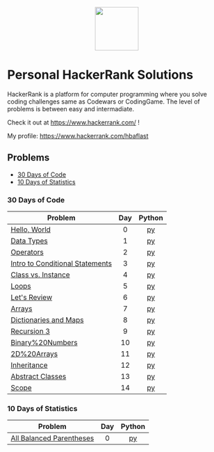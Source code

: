 <p align="center">
    <a href="https://www.hackerrank.com/">
        <img height=100 src="https://miro.medium.com/max/5522/1*JhV105AX1GNhHhqc8ZunEg.png">
    </a>
</p>

# Personal HackerRank Solutions

HackerRank is a platform for computer programming where you solve coding challenges same as Codewars or CodingGame. The level of problems is between easy and intermadiate.

Check it out at https://www.hackerrank.com/ !

My profile: https://www.hackerrank.com/hbaflast

## Problems

* [30 Days of Code](#30-days-of-code)
* [10 Days of Statistics](#10-days-of-statistics)

### 30 Days of Code

| Problem | Day | Python |
|---------|:----------:|:------:|
| [Hello, World](https://www.hackerrank.com/challenges/30-hello-world/problem) | 0 | [py](30%20Days%20of%20Code/Hello,%20World/solution.py) |
| [Data Types](https://www.hackerrank.com/challenges/30-data-types/problem) | 1 | [py](30%20Days%20of%20Code/Data%20Types/solution.py) |
| [Operators](https://www.hackerrank.com/challenges/30-operators/problem) | 2 | [py](30%20Days%20of%20Code/Operators/solution.py) |
| [Intro to Conditional Statements](https://www.hackerrank.com/challenges/30-conditional-statements/problem) | 3 | [py](30%20Days%20of%20Code/Intro%20to%20Conditional%20Statements/solution.py) |
| [Class vs. Instance](https://www.hackerrank.com/challenges/30-class-vs-instance/problem) | 4 | [py](30%20Days%20of%20Code/Class%20vs.%20Instance/solution.py) |
| [Loops](https://www.hackerrank.com/challenges/30-loops/problem) | 5 | [py](30%20Days%20of%20Code/Loops/solution.py) |
| [Let's Review](https://www.hackerrank.com/challenges/30-review-loop/problem) | 6 | [py](30%20Days%20of%20Code/Let's%20Review/solution.py) |
| [Arrays](https://www.hackerrank.com/challenges/30-arrays/problem) | 7 | [py](30%20Days%20of%20Code/Arrays/solution.py) |
| [Dictionaries and Maps](https://www.hackerrank.com/challenges/30-dictionaries-and-maps/problem) | 8 | [py](30%20Days%20of%20Code/Dictionaries%20and%20Maps/solution.py) |
| [Recursion 3](https://www.hackerrank.com/challenges/30-recursion/problem) | 9 | [py](30%20Days%20of%20Code/Recursion%203/solution.py) |
| [Binary%20Numbers](https://www.hackerrank.com/challenges/30-binary-numbers/problem) | 10 | [py](30%20Days%20of%20Code/Binary%20Numbers/solution.py) |
| [2D%20Arrays](https://www.hackerrank.com/challenges/30-2d-arrays/problem) | 11 | [py](30%20Days%20of%20Code/2D%20Arrays/solution.py) |
| [Inheritance](https://www.hackerrank.com/challenges/30-inheritance/problem) | 12 | [py](30%20Days%20of%20Code/Inheritance/solution.py) |
| [Abstract Classes](https://www.hackerrank.com/challenges/30-abstract-classes/problem) | 13 | [py](30%20Days%20of%20Code/Abstract%20Classes/solution.py) |
| [Scope](https://www.hackerrank.com/challenges/30-scope/problem) | 14 | [py](30%20Days%20of%20Code/Scope/solution.py) |

### 10 Days of Statistics

| Problem | Day | Python |
|---------|:----------:|:------:|
| [All Balanced Parentheses](https://www.codewars.com/kata/5426d7a2c2c7784365000783) | 0 | [py](All%20Balanced%20Parentheses/solution.py) |
